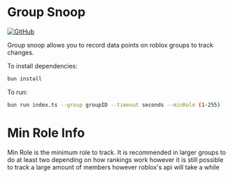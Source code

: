# Group Snoop

[![GitHub](https://img.shields.io/github/license/supercoolspy/groupsnoop)](https://github.com/supercoolspy/groupsnoop/blob/main/LICENSE)

Group snoop allows you to record data points on roblox groups to track changes. 

To install dependencies:

```bash
bun install
```

To run:

```bash
bun run index.ts --group groupID --timeout seconds --minRole (1-255)
```

# Min Role Info
Min Role is the minimum role to track. It is recommended in larger groups to do at least two depending on how rankings work
however it is still possible to track a large amount of members however roblox's api will take a while


